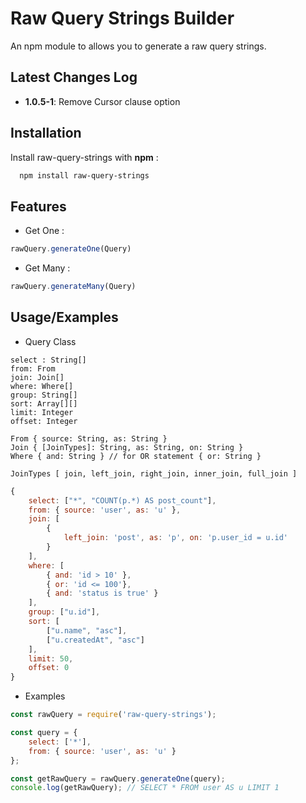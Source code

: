 
# Raw Query Strings Builder

An npm module to allows you to generate a raw query strings.

## Latest Changes Log
- __1.0.5-1__: Remove Cursor clause option

## Installation

Install raw-query-strings with __npm__ :

```bash
  npm install raw-query-strings
```
## Features

- Get One : 
```javascript
rawQuery.generateOne(Query)
```
- Get Many : 
```javascript
rawQuery.generateMany(Query)
```

## Usage/Examples
* Query Class
```
select : String[]
from: From
join: Join[]
where: Where[]
group: String[]
sort: Array[][]
limit: Integer
offset: Integer

From { source: String, as: String }
Join { [JoinTypes]: String, as: String, on: String }
Where { and: String } // for OR statement { or: String }

JoinTypes [ join, left_join, right_join, inner_join, full_join ]
```
```javascript
{
    select: ["*", "COUNT(p.*) AS post_count"],
    from: { source: 'user', as: 'u' },
    join: [
        {
            left_join: 'post', as: 'p', on: 'p.user_id = u.id'
        }
    ],
    where: [
        { and: 'id > 10' },
        { or: 'id <= 100'},
        { and: 'status is true' }
    ],
    group: ["u.id"],
    sort: [
        ["u.name", "asc"],
        ["u.createdAt", "asc"]
    ],
    limit: 50,
    offset: 0
}
```
* Examples
```javascript
const rawQuery = require('raw-query-strings');

const query = {
    select: ['*'],
    from: { source: 'user', as: 'u' }
};

const getRawQuery = rawQuery.generateOne(query);
console.log(getRawQuery); // SELECT * FROM user AS u LIMIT 1
```
